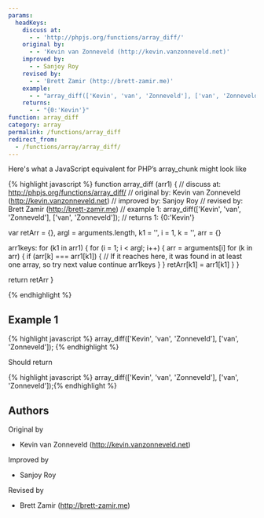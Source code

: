 ```yaml
---
params:
  headKeys:
    discuss at:
      - - 'http://phpjs.org/functions/array_diff/'
    original by:
      - - 'Kevin van Zonneveld (http://kevin.vanzonneveld.net)'
    improved by:
      - - Sanjoy Roy
    revised by:
      - - 'Brett Zamir (http://brett-zamir.me)'
    example:
      - - "array_diff(['Kevin', 'van', 'Zonneveld'], ['van', 'Zonneveld']);"
    returns:
      - - "{0:'Kevin'}"
function: array_diff
category: array
permalink: /functions/array_diff
redirect_from:
  - /functions/array/array_diff/
---
```


<!-- WARNING! This file is auto generated by `npm run web:inject`, do not edit by hand -->

Here's what a JavaScript equivalent for PHP’s array_chunk might look like

{% highlight javascript %}
function array_diff (arr1) {
  //  discuss at: http://phpjs.org/functions/array_diff/
  // original by: Kevin van Zonneveld (http://kevin.vanzonneveld.net)
  // improved by: Sanjoy Roy
  //  revised by: Brett Zamir (http://brett-zamir.me)
  //   example 1: array_diff(['Kevin', 'van', 'Zonneveld'], ['van', 'Zonneveld']);
  //   returns 1: {0:'Kevin'}

  var retArr = {},
    argl = arguments.length,
    k1 = '',
    i = 1,
    k = '',
    arr = {}

  arr1keys: for (k1 in arr1) {
    for (i = 1; i < argl; i++) {
      arr = arguments[i]
      for (k in arr) {
        if (arr[k] === arr1[k1]) {
          // If it reaches here, it was found in at least one array, so try next value
          continue arr1keys
        }
      }
      retArr[k1] = arr1[k1]
    }
  }

  return retArr
}

{% endhighlight %}

## Example 1

{% highlight javascript %}
array_diff(['Kevin', 'van', 'Zonneveld'], ['van', 'Zonneveld']);
{% endhighlight %}

Should return

{% highlight javascript %}
array_diff(['Kevin', 'van', 'Zonneveld'], ['van', 'Zonneveld']);{% endhighlight %}


## Authors


Original by

- Kevin van Zonneveld (http://kevin.vanzonneveld.net)


Improved by

- Sanjoy Roy


Revised by

- Brett Zamir (http://brett-zamir.me)


